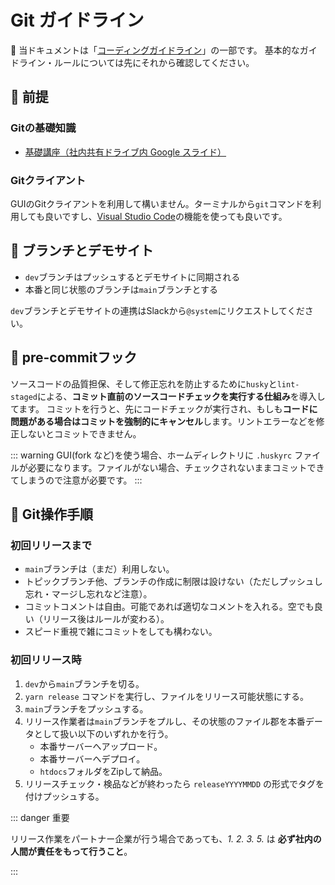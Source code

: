 # Git ガイドライン

🔰 当ドキュメントは「[コーディングガイドライン](./index.md)」の一部です。
基本的なガイドライン・ルールについては先にそれから確認してください。

## 🔰 前提

### Gitの基礎知識

- [基礎講座（社内共有ドライブ内 Google スライド）](https://docs.google.com/presentation/d/1hsTsh2C3D1BUOHWsevkr1Xy2wR9RsZITp8DjLd281ac/)

### Gitクライアント

GUIのGitクライアントを利用して構いません。ターミナルから`git`コマンドを利用しても良いですし、[Visual Studio Code](https://azure.microsoft.com/ja-jp/products/visual-studio-code/)の機能を使っても良いです。

## 🚧 ブランチとデモサイト

- `dev`ブランチはプッシュするとデモサイトに同期される
- 本番と同じ状態のブランチは`main`ブランチとする

`dev`ブランチとデモサイトの連携はSlackから`@system`にリクエストしてください。

## 🎣 pre-commitフック

ソースコードの品質担保、そして修正忘れを防止するために`husky`と`lint-staged`による、**コミット直前のソースコードチェックを実行する仕組み**を導入してます。
コミットを行うと、先にコードチェックが実行され、もしも**コードに問題がある場合はコミットを強制的にキャンセル**します。リントエラーなどを修正しないとコミットできません。

::: warning
GUI(fork など)を使う場合、ホームディレクトリに `.huskyrc` ファイルが必要になります。ファイルがない場合、チェックされないままコミットできてしまうので注意が必要です。
:::

## 🔢 Git操作手順

### 初回リリースまで

- `main`ブランチは（まだ）利用しない。
- トピックブランチ他、ブランチの作成に制限は設けない（ただしプッシュし忘れ・マージし忘れなど注意）。
- コミットコメントは自由。可能であれば適切なコメントを入れる。空でも良い（リリース後はルールが変わる）。
- スピード重視で雑にコミットをしても構わない。

### 初回リリース時

1.  `dev`から`main`ブランチを切る。
2.  `yarn release` コマンドを実行し、ファイルをリリース可能状態にする。
3.  `main`ブランチをプッシュする。
4.  リリース作業者は`main`ブランチをプルし、その状態のファイル郡を本番データとして扱い以下のいずれかを行う。
    - 本番サーバーへアップロード。
    - 本番サーバーへデプロイ。
    - `htdocs`フォルダをZipして納品。
5.  リリースチェック・検品などが終わったら `releaseYYYYMMDD` の形式でタグを付けプッシュする。

::: danger 重要

リリース作業をパートナー企業が行う場合であっても、_1._ _2._ _3._ _5._ は **必ず社内の人間が責任をもって行うこと**。

:::
